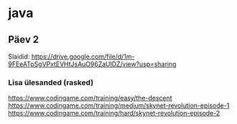 # java

## Päev 2
Slaidid: https://drive.google.com/file/d/1m-9FEeATpSgVPxtEVHtJsAuO96ZaUlDZ/view?usp=sharing
### Lisa ülesanded (rasked)
https://www.codingame.com/training/easy/the-descent  
https://www.codingame.com/training/medium/skynet-revolution-episode-1  
https://www.codingame.com/training/hard/skynet-revolution-episode-2


